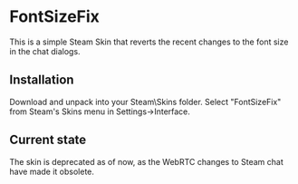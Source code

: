 FontSizeFix
===========

This is a simple Steam Skin that reverts the recent changes to the font size in the chat dialogs.

Installation
------------
Download and unpack into your Steam\Skins folder. Select "FontSizeFix" from Steam's Skins menu in Settings->Interface.

Current state
-------------

The skin is deprecated as of now, as the WebRTC changes to Steam chat have made it obsolete.